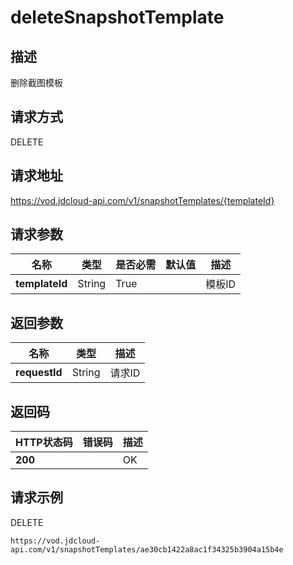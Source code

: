 # deleteSnapshotTemplate


## 描述
删除截图模板

## 请求方式
DELETE

## 请求地址
https://vod.jdcloud-api.com/v1/snapshotTemplates/{templateId}


## 请求参数
|名称|类型|是否必需|默认值|描述|
|---|---|---|---|---|
|**templateId**|String|True| |模板ID|


## 返回参数
|名称|类型|描述|
|---|---|---|
|**requestId**|String|请求ID|


## 返回码
|HTTP状态码|错误码|描述|
|---|---|---|
|**200**||OK|

## 请求示例
DELETE
```
https://vod.jdcloud-api.com/v1/snapshotTemplates/ae30cb1422a8ac1f34325b3904a15b4e

```

